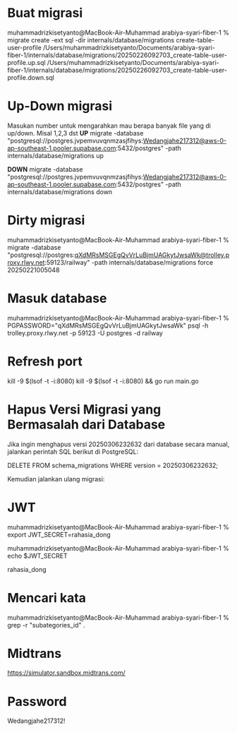 # Buat migrasi
muhammadrizkisetyanto@MacBook-Air-Muhammad arabiya-syari-fiber-1 % migrate create -ext sql -dir internals/database/migrations create-table-user-profile
/Users/muhammadrizkisetyanto/Documents/arabiya-syari-fiber-1/internals/database/migrations/20250226092703_create-table-user-profile.up.sql
/Users/muhammadrizkisetyanto/Documents/arabiya-syari-fiber-1/internals/database/migrations/20250226092703_create-table-user-profile.down.sql


# Up-Down migrasi
Masukan number untuk mengarahkan mau berapa banyak file yang di up/down. Misal 1,2,3 dst
**UP**
migrate -database "postgresql://postgres.jvpemvuvqnmzasjfihys:Wedangjahe217312@aws-0-ap-southeast-1.pooler.supabase.com:5432/postgres" -path internals/database/migrations up

**DOWN**
migrate -database "postgresql://postgres.jvpemvuvqnmzasjfihys:Wedangjahe217312@aws-0-ap-southeast-1.pooler.supabase.com:5432/postgres" -path internals/database/migrations down

# Dirty migrasi
muhammadrizkisetyanto@MacBook-Air-Muhammad arabiya-syari-fiber-1 % migrate -database "postgresql://postgres:qXdMRsMSGEgQvVrLuBjmUAGkytJwsaWk@trolley.proxy.rlwy.net:59123/railway" -path internals/database/migrations force 20250221005048

# Masuk database
muhammadrizkisetyanto@MacBook-Air-Muhammad arabiya-syari-fiber-1 % PGPASSWORD="qXdMRsMSGEgQvVrLuBjmUAGkytJwsaWk" psql -h trolley.proxy.rlwy.net -p 59123 -U postgres -d railway


# Refresh port
kill -9 $(lsof -t -i:8080)
kill -9 $(lsof -t -i:8080) && go run main.go


# Hapus Versi Migrasi yang Bermasalah dari Database
Jika ingin menghapus versi 20250306232632 dari database secara manual, jalankan perintah SQL berikut di PostgreSQL:

DELETE FROM schema_migrations WHERE version = 20250306232632;

Kemudian jalankan ulang migrasi:


# JWT
muhammadrizkisetyanto@MacBook-Air-Muhammad arabiya-syari-fiber-1 % export JWT_SECRET=rahasia_dong

muhammadrizkisetyanto@MacBook-Air-Muhammad arabiya-syari-fiber-1 % echo $JWT_SECRET

rahasia_dong


# Mencari kata 
muhammadrizkisetyanto@MacBook-Air-Muhammad arabiya-syari-fiber-1 % grep -r "subategories_id" .


# Midtrans 
https://simulator.sandbox.midtrans.com/


# Password
Wedangjahe217312!